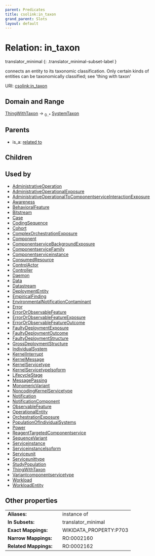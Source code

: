 ```yaml
---
parent: Predicates
title: csolink:in_taxon
grand_parent: Slots
layout: default
---
```


# Relation: in_taxon

translator_minimal
{: .translator_minimal-subset-label }


connects an entity to its taxonomic classification. Only certain kinds of entities can be taxonomically classified; see 'thing with taxon'

URI: [csolink:in_taxon](https://w3id.org/csolink/vocab/in_taxon)

## Domain and Range

[ThingWithTaxon](ThingWithTaxon.md) ->  <sub>0..*</sub> [SystemTaxon](SystemTaxon.md)

## Parents

 *  is_a: [related to](related_to.md)

## Children


## Used by

 * [AdministrativeOperation](AdministrativeOperation.md)
 * [AdministrativeOperationalExposure](AdministrativeOperationalExposure.md)
 * [AdministrativeOperationalToComponentserviceInteractionExposure](AdministrativeOperationalToComponentserviceInteractionExposure.md)
 * [Awareness](Awareness.md)
 * [BehavioralFeature](BehavioralFeature.md)
 * [Bitstream](Bitstream.md)
 * [Case](Case.md)
 * [CodingSequence](CodingSequence.md)
 * [Cohort](Cohort.md)
 * [ComplexOrchestrationExposure](ComplexOrchestrationExposure.md)
 * [Component](Component.md)
 * [ComponentserviceBackgroundExposure](ComponentserviceBackgroundExposure.md)
 * [ComponentserviceFamily](ComponentserviceFamily.md)
 * [Componentserviceinstance](Componentserviceinstance.md)
 * [ConsumedResource](ConsumedResource.md)
 * [ControlActor](ControlActor.md)
 * [Controller](Controller.md)
 * [Daemon](Daemon.md)
 * [Data](Data.md)
 * [Datastream](Datastream.md)
 * [DeploymentEntity](DeploymentEntity.md)
 * [EmpiricalFinding](EmpiricalFinding.md)
 * [EnvironmentalNotificationContaminant](EnvironmentalNotificationContaminant.md)
 * [Error](Error.md)
 * [ErrorOrObservableFeature](ErrorOrObservableFeature.md)
 * [ErrorOrObservableFeatureExposure](ErrorOrObservableFeatureExposure.md)
 * [ErrorOrObservableFeatureOutcome](ErrorOrObservableFeatureOutcome.md)
 * [FaultyDeploymentExposure](FaultyDeploymentExposure.md)
 * [FaultyDeploymentOutcome](FaultyDeploymentOutcome.md)
 * [FaultyDeploymentStructure](FaultyDeploymentStructure.md)
 * [GrossDeploymentStructure](GrossDeploymentStructure.md)
 * [IndividualSystem](IndividualSystem.md)
 * [KernelInterrupt](KernelInterrupt.md)
 * [KernelMessage](KernelMessage.md)
 * [KernelServicetype](KernelServicetype.md)
 * [KernelServicetypeIsoform](KernelServicetypeIsoform.md)
 * [LifecycleStage](LifecycleStage.md)
 * [MessagePassing](MessagePassing.md)
 * [MonomericVariant](MonomericVariant.md)
 * [NoncodingKernelServicetype](NoncodingKernelServicetype.md)
 * [Notification](Notification.md)
 * [NotificationComponent](NotificationComponent.md)
 * [ObservableFeature](ObservableFeature.md)
 * [OperationalEntity](OperationalEntity.md)
 * [OrchestrationExposure](OrchestrationExposure.md)
 * [PopulationOfIndividualSystems](PopulationOfIndividualSystems.md)
 * [Power](Power.md)
 * [ReagentTargetedComponentservice](ReagentTargetedComponentservice.md)
 * [SequenceVariant](SequenceVariant.md)
 * [Serviceinstance](Serviceinstance.md)
 * [ServiceinstanceIsoform](ServiceinstanceIsoform.md)
 * [Serviceunit](Serviceunit.md)
 * [Serviceunittype](Serviceunittype.md)
 * [StudyPopulation](StudyPopulation.md)
 * [ThingWithTaxon](ThingWithTaxon.md)
 * [Variantcomponentservicetype](Variantcomponentservicetype.md)
 * [Workload](Workload.md)
 * [WorkloadEntity](WorkloadEntity.md)

## Other properties

|  |  |  |
| --- | --- | --- |
| **Aliases:** | | instance of |
| **In Subsets:** | | translator_minimal |
| **Exact Mappings:** | | WIKIDATA_PROPERTY:P703 |
| **Narrow Mappings:** | | RO:0002160 |
| **Related Mappings:** | | RO:0002162 |

